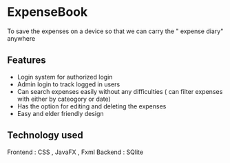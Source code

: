 # ExpenseBook
To save the expenses on a device so that we can carry the " expense diary" anywhere

## Features
* Login system for authorized login
* Admin login to track logged in users
* Can search expenses easily without any difficulties ( can filter expenses with either by cateogory or date)
* Has the option for editing and deleting the expenses
* Easy and elder friendly design

## Technology used
  Frontend : CSS , JavaFX , Fxml
  Backend : SQlite
       
